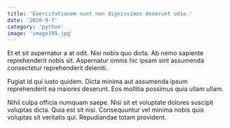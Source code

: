 ```yaml
---
title: 'Exercitationem sunt non dignissimos deserunt odio.'
date: '2020-9-7'
category: 'python'
image: 'image199.jpg'
---
```


Et et sit aspernatur a at odit. Nisi nobis quo dicta. Ab nemo sapiente reprehenderit nobis sit. Aspernatur omnis hic ipsam sint assumenda consectetur reprehenderit deleniti.
 Fugiat id qui iusto quidem. Dicta minima aut assumenda ipsum reprehenderit ea maiores deserunt. Eos mollitia possimus quia ullam ullam.
 Nihil culpa officia numquam saepe. Nisi sit et voluptate dolores suscipit voluptas dicta. Quia est sit nisi. Consequuntur vel minima nobis quis voluptas sit veritatis qui. Repudiandae totam provident.
